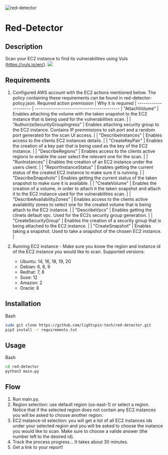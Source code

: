![red-detector](https://github.com/lightspin-tech/red-detector/blob/main/red-detector.png)

# Red-Detector

## Description
Scan your EC2 instance to find its vulnerabilities using Vuls (https://vuls.io/en/).
![](vuls-gif.gif)


## Requirements
1. Configured AWS account with the EC2 actions mentioned below. The policy containing these requirements can be found in red-detector-policy.json.
 Required action premission | Why it is required |
 --------------------- | ------------------------------------------ |
 "AttachVolume" | Enables attaching the volume with the taken snapshot to the EC2 instance that is being used for the vulnerabilities scan. |
| "AuthorizeSecurityGroupIngress" | Enables attaching security group to the EC2 instance. Contains IP premmisions to ssh port and a random port generated for the scan UI access. |
| "DescribeInstances" | Enables access to the clients EC2 instances details. |
| "CreateKeyPair" | Enables the creation of a key pair that is being used as the key of the EC2 instance. |
| "DescribeRegions" | Enables access to the clients active regions to enable the user select the relevant one for the scan. |
| "RunInstances" | Enables the creation of an EC2 instance under the users client. |
| "ReportInstanceStatus" | Enables getting the current status of the created EC2 instance to make sure it is running. |
| "DescribeSnapshots" | Enables getting the current status of the taken snapshot to make sure it is available. |
| "CreateVolume" | Enables the creation of a volume, in order to attach it the taken snapshot and attach it to the EC2 instance used for the vulnerabilities scan. |
| "DescribeAvailabilityZones" | Enables access to the clients active availability zones to select one for the created volume that is being attach to the EC2 instance. |
| "DescribeVpcs" | Enables getting the clinets default vpc. Used for the EC2s security group generation. |
| "CreateSecurityGroup" | Enables the creation of a security group that is being attached to the EC2 instance. |
| "CreateSnapshot" | Enables taking a snapshot. Used to take a snapshot of the chosen EC2 instance. |
 

2. Running EC2 instance - Make sure you know the region and instance id of the EC2 instance you would like to scan.
Supported versions:
    - Ubuntu: 14, 16, 18, 19, 20
    - Debian: 6, 8, 9
    - Redhat: 7, 8
    - Suse: 12
    - Amazon: 2
    - Oracle: 8


## Installation
Bash
```bash
sudo git clone https://github.com/lightspin-tech/red-detector.git
pip3 install -r requirements.txt
```



## Usage  
Bash
```bash
cd red-detector
python3 main.py
```

## Flow
1. Run main.py.
2. Region selection: use default region (us-east-1) or select a region.
    Notice that if the selected region does not contain any EC2 instances you will be asked to choose another region.
2. EC2 inatance-id selection: you will get a list of all EC2 instances ids under your selected region and you will be asked to choose the inatance you would like to scan.
    Make sure to choose a valide answer (the number left to the desired id).
3. Track the process progress... It takes about 30 minutes.
4. Get a link to your report!
